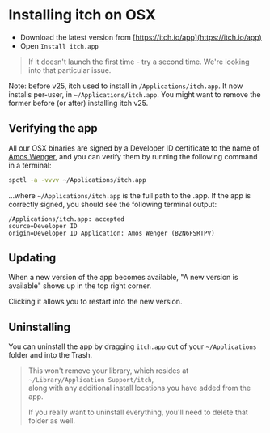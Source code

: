 # Installing itch on OSX

  * Download the latest version from [https://itch.io/app](https://itch.io/app)
  * Open `Install itch.app`

> If it doesn't launch the first time - try a second time. We're looking
> into that particular issue.

Note: before v25, itch used to install in `/Applications/itch.app`. It now installs
per-user, in `~/Applications/itch.app`. You might want to remove the former before
(or after) installing itch v25.

## Verifying the app

All our OSX binaries are signed by a Developer ID certificate to the name of [Amos Wenger](https://github.com/fasterthanlime), and you can verify them by running the following command in a terminal:

```bash
spctl -a -vvvv ~/Applications/itch.app
```

...where `~/Applications/itch.app` is the full path to the .app. If the app is correctly signed, you should see the following terminal output:

```
/Applications/itch.app: accepted
source=Developer ID
origin=Developer ID Application: Amos Wenger (B2N6FSRTPV)
```

## Updating

When a new version of the app becomes available, "A new version is available"
shows up in the top right corner.

Clicking it allows you to restart into the new version.

## Uninstalling

You can uninstall the app by dragging `itch.app` out of your `~/Applications` folder and into the Trash.

> This won't remove your library, which resides at `~/Library/Application Support/itch`,  
> along with any additional install locations you have added from the app.
>
> If you really want to uninstall everything, you'll need to delete that folder as well.



